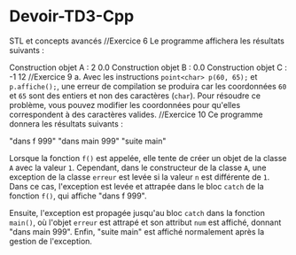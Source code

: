 # Devoir-TD3-Cpp
STL et concepts avancés
                 //Exercice 6
Le programme affichera les résultats suivants :

Construction objet A : 2 0.0
Construction objet B : 0.0
Construction objet C : -1 12
                 //Exercice 9 
a. Avec les instructions `point<char> p(60, 65);` et `p.affiche();`, une erreur de compilation se produira car les coordonnées `60` et `65` sont des entiers et non des caractères (`char`). Pour résoudre ce problème, vous pouvez modifier les coordonnées pour qu'elles correspondent à des caractères valides.
                 //Exercice 10
Ce programme donnera les résultats suivants :

"dans f 999"
"dans main 999"
"suite main"

Lorsque la fonction `f()` est appelée, elle tente de créer un objet de la classe `A` avec la valeur `1`. Cependant, dans le constructeur de la classe `A`, une exception de la classe `erreur` est levée si la valeur `n` est différente de `1`. Dans ce cas, l'exception est levée et attrapée dans le bloc `catch` de la fonction `f()`, qui affiche "dans f 999".

Ensuite, l'exception est propagée jusqu'au bloc `catch` dans la fonction `main()`, où l'objet `erreur` est attrapé et son attribut `num` est affiché, donnant "dans main 999". Enfin, "suite main" est affiché normalement après la gestion de l'exception.
